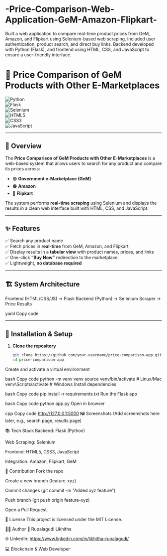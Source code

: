 # -Price-Comparison-Web-Application-GeM-Amazon-Flipkart-
 Built a web application to compare real-time product prices from GeM, Amazon, and Flipkart using  Selenium-based web scraping. Included user authentication, product search, and direct buy links. Backend  developed with Python (Flask), and frontend using HTML, CSS, and JavaScript to ensure a user-friendly  interface.
 # 🛒 Price Comparison of GeM Products with Other E-Marketplaces  

![Python](https://img.shields.io/badge/Python-3.x-3776AB?logo=python&logoColor=white)  
![Flask](https://img.shields.io/badge/Flask-000000?logo=flask&logoColor=white)  
![Selenium](https://img.shields.io/badge/Selenium-43B02A?logo=selenium&logoColor=white)  
![HTML5](https://img.shields.io/badge/HTML5-E34F26?logo=html5&logoColor=white)  
![CSS3](https://img.shields.io/badge/CSS3-1572B6?logo=css3&logoColor=white)  
![JavaScript](https://img.shields.io/badge/JavaScript-F7DF1E?logo=javascript&logoColor=black)  

---

## 📌 Overview  

The **Price Comparison of GeM Products with Other E-Marketplaces** is a web-based system that allows users to search for any product and compare its prices across:  

- 🟢 **Government e-Marketplace (GeM)**  
- 🟠 **Amazon**  
- 🔵 **Flipkart**  

The system performs **real-time scraping** using Selenium and displays the results in a clean web interface built with HTML, CSS, and JavaScript.  

---

## ✨ Features  

✅ Search any product name  
✅ Fetch prices in **real-time** from GeM, Amazon, and Flipkart  
✅ Display results in a **tabular view** with product names, prices, and links  
✅ One-click **“Buy Now”** redirection to the marketplace  
✅ Lightweight, **no database required**  

---

## 🏗️ System Architecture  

Frontend (HTML/CSS/JS) → Flask Backend (Python) → Selenium Scraper → Price Results

yaml
Copy code

---

## 🚀 Installation & Setup  

1. **Clone the repository**  
   ```bash
   git clone https://github.com/your-username/price-comparison-app.git
   cd price-comparison-app
Create and activate a virtual environment

bash
Copy code
python -m venv venv
source venv/bin/activate   # Linux/Mac
venv\Scripts\activate      # Windows
Install dependencies

bash
Copy code
pip install -r requirements.txt
Run the Flask app

bash
Copy code
python app.py
Open in browser

cpp
Copy code
http://127.0.0.1:5000
🖼️ Screenshots
(Add screenshots here later, e.g., search page, results page)

📚 Tech Stack
Backend: Flask (Python)

Web Scraping: Selenium

Frontend: HTML5, CSS3, JavaScript

Integration: Amazon, Flipkart, GeM

🤝 Contribution
Fork the repo

Create a new branch (feature-xyz)

Commit changes (git commit -m "Added xyz feature")

Push branch (git push origin feature-xyz)

Open a Pull Request

📜 License
This project is licensed under the MIT License.

👨‍💻 Author
👤 Rupalagudi Likhitha

🌐 LinkedIn: https://www.linkedin.com/in/likhitha-rupalagudi/

💻 Blockchain & Web Developer
